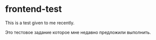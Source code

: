 # frontend-test

This is a test given to me recently. 

Это тестовое задание которое мне недавно предложили выполнить.
